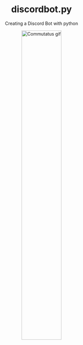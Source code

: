 <h1 align="center"> discordbot.py </h1>
<p align="center">
Creating a Discord Bot with python
</p>
<p align="center">
<img alt="Commutatus gif" src="https://i.pinimg.com/originals/e4/26/70/e426702edf874b181aced1e2fa5c6cde.gif" width="50%" />
</p>
